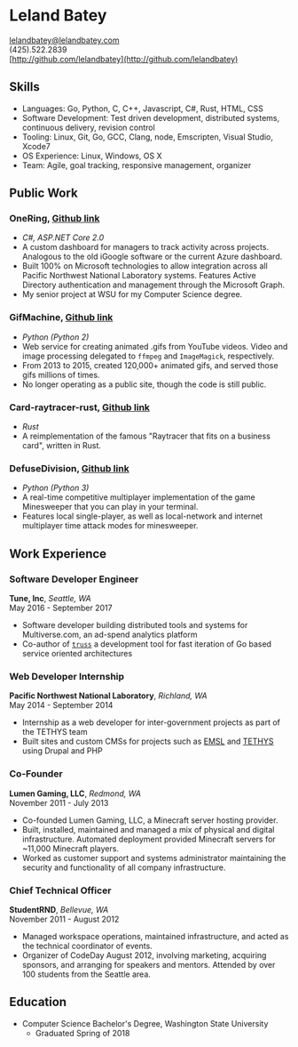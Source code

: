 
# Leland Batey
lelandbatey@lelandbatey.com  
(425).522.2839  
[http://github.com/lelandbatey](http://github.com/lelandbatey)

## Skills
- Languages: Go, Python, C, C++, Javascript, C#, Rust, HTML, CSS
- Software Development: Test driven development, distributed systems, continuous delivery, revision control
- Tooling: Linux, Git, Go, GCC, Clang, node, Emscripten, Visual Studio, Xcode7
- OS Experience: Linux, Windows, OS X
- Team: Agile, goal tracking, responsive management, organizer

## Public Work

### OneRing, [Github link](https://github.com/wsu-onering/onering/tree/master/OneRing)
- *C#, ASP.NET Core 2.0*
- A custom dashboard for managers to track activity across projects. Analogous to the old iGoogle software or the current Azure dashboard.
- Built 100% on Microsoft technologies to allow integration across all Pacific Northwest National Laboratory systems. Features Active Directory authentication and management through the Microsoft Graph.
- My senior project at WSU for my Computer Science degree.

### GifMachine, [Github link](https://github.com/lelandbatey/gif-machine)
- *Python (Python 2)*
- Web service for creating animated .gifs from YouTube videos. Video and image processing delegated to `ffmpeg` and `ImageMagick`, respectively.
- From 2013 to 2015, created 120,000+ animated gifs, and served those gifs millions of times.
- No longer operating as a public site, though the code is still public.

### Card-raytracer-rust, [Github link](https://github.com/lelandbatey/card-raytracer-rust)
- *Rust*
- A reimplementation of the famous "Raytracer that fits on a business card", written in Rust.

### DefuseDivision, [Github link](https://github.com/lelandbatey/defuse_division)
- *Python (Python 3)*
- A real-time competitive multiplayer implementation of the game Minesweeper that you can play in your terminal.
- Features local single-player, as well as local-network and internet multiplayer time attack modes for minesweeper.

<div style="display: none">
\vfill
\columnbreak
</div>

## Work Experience

### Software Developer Engineer
**Tune, Inc**, *Seattle, WA*  
May 2016 - September 2017

- Software developer building distributed tools and systems for Multiverse.com, an ad-spend analytics platform
- Co-author of [`truss`](https://github.com/tuneinc/truss) a development tool for fast iteration of Go based service oriented architectures

### Web Developer Internship
**Pacific Northwest National Laboratory**, *Richland, WA*  
May 2014 - September 2014  

- Internship as a web developer for inter-government projects as part of the TETHYS team
- Built sites and custom CMSs for projects such as [EMSL](https://www.emsl.pnl.gov/emslweb/) and [TETHYS](http://tethys.pnnl.gov/) using Drupal and PHP

### Co-Founder
**Lumen Gaming, LLC**, *Redmond, WA*  
November 2011 - July 2013  

- Co-founded Lumen Gaming, LLC, a Minecraft server hosting provider.
- Built, installed, maintained and managed a mix of physical and digital infrastructure. Automated deployment provided Minecraft servers for ~11,000 Minecraft players.
- Worked as customer support and systems administrator maintaining the security and functionality of all company infrastructure.

### Chief Technical Officer
**StudentRND**, *Bellevue, WA*  
November 2011 - August 2012  

- Managed workspace operations, maintained infrastructure, and acted as the technical coordinator of events.
- Organizer of CodeDay August 2012, involving marketing, acquiring sponsors, and arranging for speakers and mentors. Attended by over 100 students from the Seattle area.

## Education
- Computer Science Bachelor's Degree, Washington State University
    - Graduated Spring of 2018

